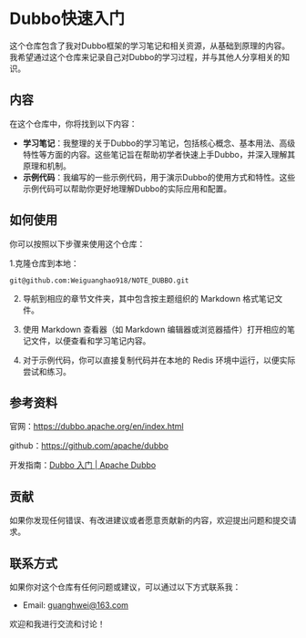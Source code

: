 # Dubbo快速入门

这个仓库包含了我对Dubbo框架的学习笔记和相关资源，从基础到原理的内容。我希望通过这个仓库来记录自己对Dubbo的学习过程，并与其他人分享相关的知识。

## 内容

在这个仓库中，你将找到以下内容：

- **学习笔记**：我整理的关于Dubbo的学习笔记，包括核心概念、基本用法、高级特性等方面的内容。这些笔记旨在帮助初学者快速上手Dubbo，并深入理解其原理和机制。
- **示例代码**：我编写的一些示例代码，用于演示Dubbo的使用方式和特性。这些示例代码可以帮助你更好地理解Dubbo的实际应用和配置。

## 如何使用

你可以按照以下步骤来使用这个仓库：

1.克隆仓库到本地：

```
git@github.com:Weiguanghao918/NOTE_DUBBO.git
```

2. 导航到相应的章节文件夹，其中包含按主题组织的 Markdown 格式笔记文件。

3. 使用 Markdown 查看器（如 Markdown 编辑器或浏览器插件）打开相应的笔记文件，以便查看和学习笔记内容。

4. 对于示例代码，你可以直接复制代码并在本地的 Redis 环境中运行，以便实际尝试和练习。

## 参考资料

官网：https://dubbo.apache.org/en/index.html

github：https://github.com/apache/dubbo

开发指南：[Dubbo 入门 | Apache Dubbo](https://cn.dubbo.apache.org/zh-cn/overview/quickstart/)

## 贡献

如果你发现任何错误、有改进建议或者愿意贡献新的内容，欢迎提出问题和提交请求。

## 联系方式

如果你对这个仓库有任何问题或建议，可以通过以下方式联系我：

- Email: guanghwei@163.com

欢迎和我进行交流和讨论！
